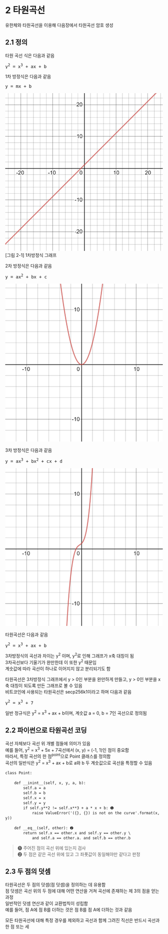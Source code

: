 # 2 타원곡선
유한체와 타원곡선을 이용해 다음장에서 타원곡선 암호 생성

## 2.1 정의
타원 곡선 식은 다음과 같음
<pre>
y<sup>2</sup> = x<sup>3</sup> + ax + b
</pre>

1차 방정식은 다음과 같음
<pre>
y = mx + b
</pre>
![그림 2-1](./그림/그림2-1.png)    
[그림 2-1] 1차방정식 그래프    

2차 방정식은 다음과 같음
<pre>
y = ax<sup>2</sup> + bx + c
</pre>
![그림 2-2](./그림/그림2-2.png)

3차 방정식은 다음과 같음
<pre>
y = ax<sup>3</sup> + bx<sup>2</sup> + cx + d
</pre>
![그림 2-3](./그림/그림2-3.png)

타원곡선은 다음과 같음
<pre>
y<sup>2</sup> = x<sup>3</sup> + ax + b
</pre>
3차방정식의 곡선과 차이는 y<sup>2</sup> 이며, y<sup>2</sup>로 인해 그래프가 x축 대칭이 됨    
3차곡선보다 기울기가 완만한데 이 또한 y<sup>2</sup> 때문임   
계숫값에 따라 곡선이 하나로 이어지지 않고 분리되기도 함    

타원곡선은 3차방정식 그래프에서 y > 0인 부분을 완만하게 만들고, y > 0인 부분을 x축 대칭이 되도록 만든 그래프로 볼 수 있음    
비트코인에 사용되는 타원곡선은 secp256k1이라고 하며 다음과 같음
<pre>
y<sup>2</sup> = x<sup>3</sup> + 7
</pre>

일반 정규식은 y<sup>2</sup> = x<sup>3</sup> + ax + b이며, 계숫값 a = 0, b = 7인 곡선으로 정의됨

## 2.2 파이썬으로 타원곡선 코딩
곡선 자체보다 곡선 위 개별 점들에 의미가 있음    
예를 들어, y<sup>2</sup> = x<sup>3</sup> + 5x + 7곡선에서 (x, y) = (-1, 1)인 점이 중요함    
따라서, 특정 곡선의 한 점<sup>point</sup>으로 Point 클래스를 정의함    
곡선의 일반식은 y<sup>2</sup> = x<sup>3</sup> + ax + b로 a와 b 두 계숫값으로 곡선을 특정할 수 있음    

```
class Point:

    def __inint__(self, x, y, a, b):
        self.a = a
        self.b = b
        self.x = x
        self.y = y
        if self.y**2 != self.x**3 + a * x + b: ➊
            raise ValueError('({}, {}) is not on the curve'.format(x, y))
    
    def __eq__(self, other): ➋
        return self.x == other.x and self.y == other.y \
            and self.a == other.a. and self.b == other.b
```
> ➊ 주어진 점이 곡선 위에 있는지 검사    
> ➋ 두 점은 같은 곡선 위에 있고 그 좌푯값이 동일해야만 같다고 판정

## 2.3 두 점의 덧셈
타원곡선은 두 점의 덧셈(점 덧셈)을 정의하는 데 유용함    
점 덧셈은 곡선 위의 두 점에 대해 어떤 연산을 거쳐 곡선에 존재하는 제 3의 점을 얻는 과정    
일반적인 덧셈 연산과 같이 교환법칙이 성립함    
예를 들어, 점 A에 점 B를 더하는 것은 점 B를 점 A에 더하는 것과 같음

모든 타원곡선에 대해 특정 경우를 제외하고 곡선과 함께 그려진 직선은 반드시 곡선과 한 점 또는 세 
